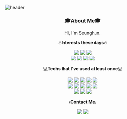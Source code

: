 ![header](https://capsule-render.vercel.app/api?type=Rounded&color=gradient&height=250&section=header&text=SeunghunShin&fontSize=100&animation=fadeIn)

<h3 align="center">🎓About Me🎓</h3>
<p align="center"> Hi, I'm Seunghun.
<p align="center">🔥<strong>Interests these days</strong>🔥</p>
<p align="center">
  <img src=https://img.shields.io/badge/Kaggle-20BEFF?style=flat-square&logo=Kaggle&logoColor=white>
  <img src=https://img.shields.io/badge/Codeforces-1F8ACB?style=flat-square&logo=Codeforces&logoColor=white>
  <img src=https://img.shields.io/badge/LeetCode-FFA116?style=flat-square&logo=LeetCode&logoColor=white>
  <br>
  <img src=https://img.shields.io/badge/Tesla-CC0000?style=flat-square&logo=Tesla&logoColor=white>
  <img src=https://img.shields.io/badge/Keras-D00000?style=flat-square&logo=Keras&logoColor=white>
  <img src=https://img.shields.io/badge/YouTubeMusic-FF0000?style=flat-square&logo=YouTube-Music&logoColor=white>
  <img src=https://img.shields.io/badge/Netflix-E50914?style=flat-square&logo=Netflix&logoColor=white>
</p>
<p align="center">💻<strong>Techs that I've used at least once</strong>💻</p> 
<p align="center">
  <img src=https://img.shields.io/badge/Python-3766AB?style=flat-square&logo=Python&logoColor=white>
  <img src=https://img.shields.io/badge/C++-00599C?style=flat-square&logo=C%2B%2B&logoColor=white>
  <img src=https://img.shields.io/badge/C-A8B9CC?style=flat-square&logo=C&logoColor=white>
  <img src=https://img.shields.io/badge/Swift-FA7343?style=flat-square&logo=Swift&logoColor=white>
  <img src=https://img.shields.io/badge/Java-007396?style=flat-square&logo=Java&logoColor=white>
  <br>
  <img src=https://img.shields.io/badge/JavaScript-F7DF1E6?style=flat-square&logo=JavaScript&logoColor=white>
  <img src=https://img.shields.io/badge/CSS3-1572B6?style=flat-square&logo=CSS3&logoColor=white>
  <img src=https://img.shields.io/badge/HTML5-E34F26?style=flat-square&logo=HTML5&logoColor=white>
  <img src=https://img.shields.io/badge/MySQL-4479A1?style=flat-square&logo=MySQL&logoColor=white>
  <img src=https://img.shields.io/badge/PHP-777BB4?style=flat-square&logo=PHP&logoColor=white>
  <br>
  <img src=https://img.shields.io/badge/TensorFlow-FF6F00?style=flat-square&logo=TensorFlow&logoColor=white>
  <img src=https://img.shields.io/badge/pandas-150458?style=flat-square&logo=pandas&logoColor=white>
  <img src=https://img.shields.io/badge/GoogleColab-F9AB00?style=flat-square&logo=Google-Colab&logoColor=white>
</p>
<p align="center">📞<strong>Contact Me</strong>📞</p>
<p align="center">
  <a href="https://www.linkedin.com/in/seunghun-shin-8842a8186"><img src=https://img.shields.io/badge/LinkedIn-0A66C2?style=flat-square&logo=LinkedIn&logoColor=white></a>
  <a href="https://www.github.com/softho0n"><img src=https://img.shields.io/badge/github-181717?style=flat-square&logo=github&logoColor=white></a>
</p>
